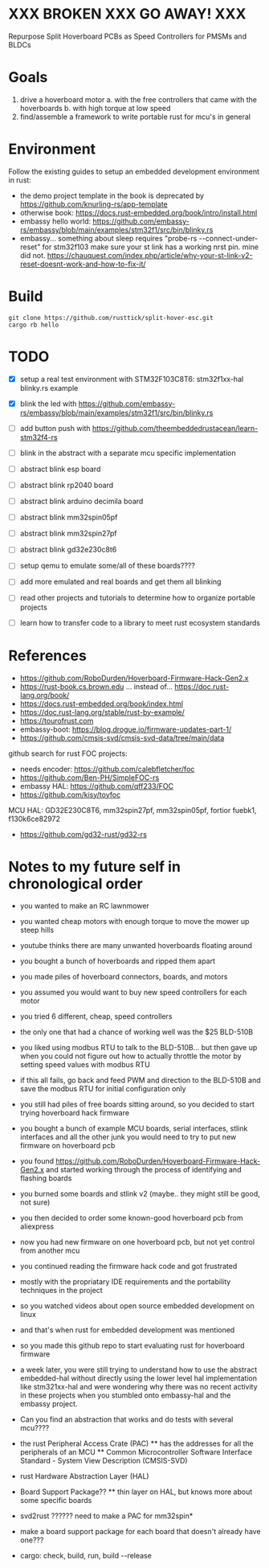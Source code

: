 # XXX BROKEN XXX GO AWAY! XXX

Repurpose Split Hoverboard PCBs as Speed Controllers for PMSMs and BLDCs


# Goals

1. drive a hoverboard motor
    a. with the free controllers that came with the hoverboards
    b. with high torque at low speed
2. find/assemble a framework to write portable rust for mcu's in general


# Environment

Follow the existing guides to setup an embedded development environment in rust:

- the demo project template in the book is deprecated by https://github.com/knurling-rs/app-template
- otherwise book: https://docs.rust-embedded.org/book/intro/install.html
- embassy hello world: https://github.com/embassy-rs/embassy/blob/main/examples/stm32f1/src/bin/blinky.rs
- embassy... something about sleep requires "probe-rs --connect-under-reset" for stm32f103
  make sure your st link has a working nrst pin. mine did not.
  https://chauquest.com/index.php/article/why-your-st-link-v2-reset-doesnt-work-and-how-to-fix-it/

# Build

```
git clone https://github.com/rusttick/split-hover-esc.git
cargo rb hello
```


# TODO

- [x] setup a real test environment with STM32F103C8T6: stm32f1xx-hal blinky.rs example
- [x] blink the led with https://github.com/embassy-rs/embassy/blob/main/examples/stm32f1/src/bin/blinky.rs
- [ ] add button push with https://github.com/theembeddedrustacean/learn-stm32f4-rs
- [ ] blink in the abstract with a separate mcu specific implementation
- [ ] abstract blink esp board
- [ ] abstract blink rp2040 board
- [ ] abstract blink arduino decimila board
- [ ] abstract blink mm32spin05pf
- [ ] abstract blink mm32spin27pf
- [ ] abstract blink gd32e230c8t6
- [ ] setup qemu to emulate some/all of these boards????
- [ ] add more emulated and real boards and get them all blinking
- [ ] read other projects and tutorials to determine how to organize portable projects
- [ ] learn how to transfer code to a library to meet rust ecosystem standards


# References

- https://github.com/RoboDurden/Hoverboard-Firmware-Hack-Gen2.x
- https://rust-book.cs.brown.edu ... instead of... https://doc.rust-lang.org/book/
- https://docs.rust-embedded.org/book/index.html
- https://doc.rust-lang.org/stable/rust-by-example/
- https://tourofrust.com
- embassy-boot: https://blog.drogue.io/firmware-updates-part-1/
- https://github.com/cmsis-svd/cmsis-svd-data/tree/main/data



github search for rust FOC projects:

- needs encoder: https://github.com/calebfletcher/foc
- https://github.com/Ben-PH/SimpleFOC-rs
- embassy HAL: https://github.com/qff233/FOC
- https://github.com/kisy/toyfoc


MCU HAL: GD32E230C8T6, mm32spin27pf, mm32spin05pf, fortior fuebk1, f130k6ce82972

- https://github.com/gd32-rust/gd32-rs




# Notes to my future self in chronological order

* you wanted to make an RC lawnmower
* you wanted cheap motors with enough torque to move the mower up steep hills
* youtube thinks there are many unwanted hoverboards floating around
* you bought a bunch of hoverboards and ripped them apart
* you made piles of hoverboard connectors, boards, and motors
* you assumed you would want to buy new speed controllers for each motor
* you tried 6 different, cheap, speed controllers
* the only one that had a chance of working well was the $25 BLD-510B
* you liked using modbus RTU to talk to the BLD-510B...
  but then gave up when you could not figure out how to actually
  throttle the motor by setting speed values with modbus RTU
* if this all fails, go back and feed PWM and direction to the BLD-510B
  and save the modbus RTU for initial configuration only
* you still had piles of free boards sitting around, so you decided
  to start trying hoverboard hack firmware
* you bought a bunch of example MCU boards, serial interfaces, stlink interfaces
  and all the other junk you would need to try to put new firmware
  on hoverboard pcb
* you found https://github.com/RoboDurden/Hoverboard-Firmware-Hack-Gen2.x
  and started working through the process of identifying and flashing boards
* you burned some boards and stlink v2 (maybe.. they might still be good, not sure)
* you then decided to order some known-good hoverboard pcb from aliexpress
* now you had new firmware on one hoverboard pcb, but not yet control from another mcu
* you continued reading the firmware hack code and got frustrated
* mostly with the propriatary IDE requirements and the portability techniques in the project
* so you watched videos about open source embedded development on linux
* and that's when rust for embedded development was mentioned
* so you made this github repo to start evaluating rust for hoverboard firmware
* a week later,
  you were still trying to understand how to use the abstract embedded-hal
  without directly using the lower level hal implementation like stm321xx-hal
  and were wondering why there was no recent activity in these projects
  when you stumbled onto embassy-hal and the embassy project.
* Can you find an abstraction that works and do tests with several mcu????

* the rust Peripheral Access Crate (PAC)
** has the addresses for all the peripherals of an MCU
** Common Microcontroller Software Interface Standard - System View Description (CMSIS-SVD)
* rust Hardware Abstraction Layer (HAL)
* Board Support Package??
** thin layer on HAL, but knows more about some specific boards
* svd2rust ?????? need to make a PAC for mm32spin*
* make a board support package for each board that doesn't already have one???

* cargo: check, build, run, build --release

